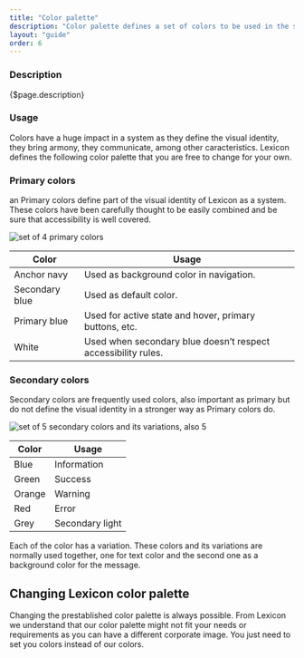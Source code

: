 ```yaml
---
title: "Color palette"
description: "Color palette defines a set of colors to be used in the system. Each of the colors has a meaning and a purpose to create a robust a design system."
layout: "guide"
order: 6
---
```


### Description

{$page.description}

### Usage

Colors have a huge impact in a system as they define the visual identity, they bring armony, they communicate, among other caracteristics. Lexicon defines the following color palette that you are free to change for your own.

### Primary colors
an
Primary colors define part of the visual identity of Lexicon as a system. These colors have been carefully thought to be easily combined and be sure that accessibility is well covered.

![set of 4 primary colors](/images/lexicon-1/colorsPrimary.png)

| Color | Usage |
| ---- | ----- |
| Anchor navy | Used as background color in navigation. |
| Secondary blue | Used as default color. |
| Primary blue | Used for active state and hover, primary buttons, etc. |
| White | Used when secondary blue doesn’t respect accessibility rules. |

### Secondary colors

Secondary colors are frequently used colors, also important as primary but do not define the visual identity in a stronger way as Primary colors do.

![set of 5 secondary colors and its variations, also 5](/images/lexicon-1/colorsSecondary.png)

| Color | Usage |
| ----- | ----- |
| Blue | Information |
| Green | Success |
| Orange | Warning |
| Red | Error |
| Grey | Secondary light |

Each of the color has a variation. These colors and its variations are normally used together, one for text color and the second one as a background color for the message.

## Changing Lexicon color palette

Changing the prestablished color palette is always possible. From Lexicon we understand that our color palette might not fit your needs or requirements as you can have a different corporate image. You just need to set you colors instead of our colors.
